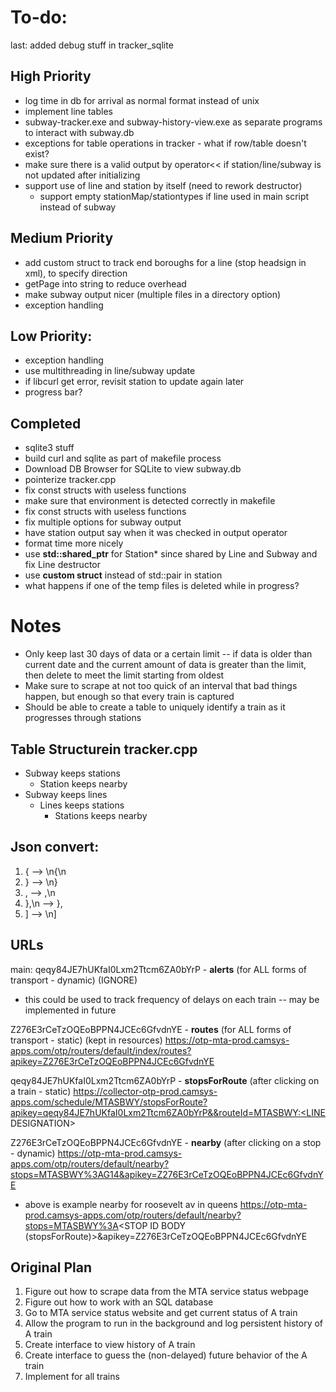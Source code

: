# To-do:

last: added debug stuff in tracker_sqlite

## **High Priority**
- log time in db for arrival as normal format instead of unix
- implement line tables
- subway-tracker.exe and subway-history-view.exe as separate programs to interact with subway.db
- exceptions for table operations in tracker - what if row/table doesn't exist?
- make sure there is a valid output by operator<< if station/line/subway is not updated after initializing
- support use of line and station by itself (need to rework destructor)
  - support empty stationMap/stationtypes if line used in main script instead of subway


## **Medium Priority**
- add custom struct to track end boroughs for a line (stop headsign in xml), to specify direction
- getPage into string to reduce overhead
- make subway output nicer (multiple files in a directory option)
- exception handling

## **Low Priority**:
- exception handling
- use multithreading in line/subway update
- if libcurl get error, revisit station to update again later
- progress bar?


## Completed
- sqlite3 stuff
- build curl and sqlite as part of makefile process
- Download DB Browser for SQLite to view subway.db 
- pointerize tracker.cpp
- fix const structs with useless functions
- make sure that environment is detected correctly in makefile
- fix const structs with useless functions
- fix multiple options for subway output
- have station output say when it was checked in output operator
- format time more nicely
- use **std::shared_ptr** for Station* since shared by Line and Subway and fix Line destructor
- use **custom struct** instead of std::pair in station
- what happens if one of the temp files is deleted while in progress?

# Notes
- Only keep last 30 days of data or a certain limit -- if data is older than current date and
  the current amount of data is greater than the limit, then delete to meet the limit starting from oldest
- Make sure to scrape at not too quick of an interval that bad things happen, but enough so that every train is captured
- Should be able to create a table to uniquely identify a train as it progresses through stations

## Table Structurein tracker.cpp
- Subway keeps stations
  - Station keeps nearby
- Subway keeps lines
  - Lines keeps stations
    - Stations keeps nearby

## Json convert:
  1. { --> \n{\n    
  2. } --> \n}
  3. , --> ,\n    
  4. },\n --> },
  5. ] --> \n]

## URLs
main: 
qeqy84JE7hUKfaI0Lxm2Ttcm6ZA0bYrP - **alerts** (for ALL forms of transport - dynamic) (IGNORE)
- this could be used to track frequency of delays on each train -- may be implemented in future


Z276E3rCeTzOQEoBPPN4JCEc6GfvdnYE - **routes** (for ALL forms of transport - static) (kept in resources)
  https://otp-mta-prod.camsys-apps.com/otp/routers/default/index/routes?apikey=Z276E3rCeTzOQEoBPPN4JCEc6GfvdnYE


qeqy84JE7hUKfaI0Lxm2Ttcm6ZA0bYrP - **stopsForRoute** (after clicking on a train - static)
  https://collector-otp-prod.camsys-apps.com/schedule/MTASBWY/stopsForRoute?apikey=qeqy84JE7hUKfaI0Lxm2Ttcm6ZA0bYrP&&routeId=MTASBWY:<LINE DESIGNATION>


Z276E3rCeTzOQEoBPPN4JCEc6GfvdnYE - **nearby** (after clicking on a stop - dynamic)
  https://otp-mta-prod.camsys-apps.com/otp/routers/default/nearby?stops=MTASBWY%3AG14&apikey=Z276E3rCeTzOQEoBPPN4JCEc6GfvdnYE
  - above is example nearby for roosevelt av in queens
  https://otp-mta-prod.camsys-apps.com/otp/routers/default/nearby?stops=MTASBWY%3A<STOP ID BODY (stopsForRoute)>&apikey=Z276E3rCeTzOQEoBPPN4JCEc6GfvdnYE

## Original Plan 
  1. Figure out how to scrape data from the MTA service status webpage
  2. Figure out how to work with an SQL database
  3. Go to MTA service status website and get current status of A train
  4. Allow the program to run in the background and log persistent history of A train
  5. Create interface to view history of A train
  6. Create interface to guess the (non-delayed) future behavior of the A train
  7. Implement for all trains